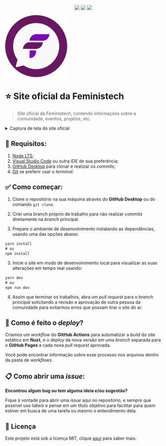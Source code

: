 <p align="center">
    <img src="https://img.shields.io/badge/vue-js-%234FC08D.svg?&style=for-the-badge&logo=vue-js&logoColor=white">
    <img src="https://img.shields.io/badge/nuxt-js-%2300C58E.svg?&style=for-the-badge&logo=nuxt-js&logoColor=white">
    <img src="https://img.shields.io/github/license/feministech/site-oficial?style=for-the-badge">
</p>

![logo da Feministech](logo.png)

# ⭐ Site oficial da Feministech

> Site oficial da Feministech, contendo informações sobre a comunidade, eventos, projetos, etc.

<details>
    <summary>Captura de tela do site oficial</summary>
    <img src="screenshot.jpeg">
</details>

## 🔎 Requisitos:

1. [Node LTS](https://nodejs.org/en/);
2. [Visual Studio Code](https://code.visualstudio.com/) ou outra IDE de sua preferência;
3. [GitHub Desktop](https://desktop.github.com/) para clonar e realizar os _commits_;
4. [Git](https://git-scm.com/) se preferir usar o _terminal_.

## ✅ Como começar:

1. Clone o repositório na sua máquina através do **GitHub Desktop** ou do comando `git clone`.

2. Criei uma branch próprio de trabalho para não realizar _commits_ diretamente na _branch_ principal.

3. Prepare o ambiente de desenvolvimento instalando as dependências, usando uma das opções abaixo:

```console
yarn install
# ou
npm install
```

3. Inicie o site em modo de desenvolvimento local para visualizar as suas alterações em tempo real usando:

```console
yarn dev
# ou
npm run dev
```

4. Assim que terminar os trabalhos, abra um _pull request_ para o _branch_ principal solicitando a revisão e aprovação de outra pessoa da comunidade para evitarmos erros que possam tirar o site do ar.

## 🚀 Como é feito o _deploy_?

Criamos um _workflow_ do **GitHub Actions** para automatizar a _build_ do site estático em **Nuxt**, e o _deploy_ da nova versão em uma _branch_ separada para o **GitHub Pages** a cada nova _pull request_ aprovada.

Você pode encontrar informação sobre esse processo nos arquivos dentro da pasta de _workflows_.

## 📋 Como abrir uma _issue_:

**Encontrou algum bug ou tem alguma ideia e/ou sugestão?**

Fique à vontade para abrir uma _issue_ aqui no repositório, e sempre que possível use _labels_ e pense em um título objetivo para facilitar para quem estiver em busca de uma tarefa ou mesmo o entendimento dela.

## 📜 Licença

Este projeto está sob a licença MIT, clique [aqui](LICENSE.md) para saber mais.
